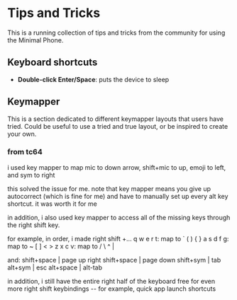 # Tips and Tricks

This is a running collection of tips and tricks from the community for using the Minimal Phone.

## Keyboard shortcuts

- **Double-click Enter/Space**: puts the device to sleep

## Keymapper
This is a section dedicated to different keymapper layouts that users have tried. Could be useful to use a tried and true layout, or be inspired to create your own.

### from tc64
i used key mapper to map mic to down arrow, shift+mic to up, emoji to left, and sym to right

this solved the issue for me. note that key mapper means you give up autocorrect (which is fine for me) and have to manually set up every alt key shortcut. it was worth it for me

in addition, i also used key mapper to access all of the missing keys through the right shift key.

for example, in order, i made right shift +...
q w e r t: map to ` ( ) { }
a s d f g: map to ~ [ ] < >
z x c v: map to / \ ^ |

and:
shift+space | page up
right shift+space | page down
shift+sym | tab
alt+sym | esc
alt+space | alt-tab

in addition, i still have the entire right half of the keyboard free for even more right shift keybindings -- for example, quick app launch shortcuts 

